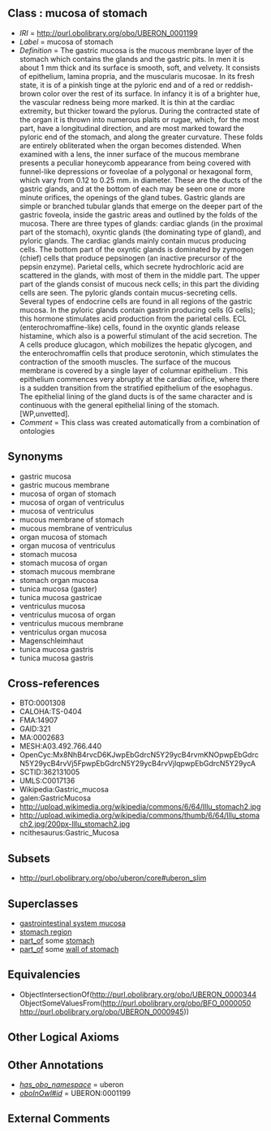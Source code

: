
## Class : mucosa of stomach

 * *IRI* = http://purl.obolibrary.org/obo/UBERON_0001199
 * *Label* = mucosa of stomach
 * *Definition* = The gastric mucosa is the mucous membrane layer of the stomach which contains the glands and the gastric pits. In men it is about 1 mm thick and its surface is smooth, soft, and velvety. It consists of epithelium, lamina propria, and the muscularis mucosae. In its fresh state, it is of a pinkish tinge at the pyloric end and of a red or reddish-brown color over the rest of its surface. In infancy it is of a brighter hue, the vascular redness being more marked. It is thin at the cardiac extremity, but thicker toward the pylorus. During the contracted state of the organ it is thrown into numerous plaits or rugae, which, for the most part, have a longitudinal direction, and are most marked toward the pyloric end of the stomach, and along the greater curvature. These folds are entirely obliterated when the organ becomes distended. When examined with a lens, the inner surface of the mucous membrane presents a peculiar honeycomb appearance from being covered with funnel-like depressions or foveolae of a polygonal or hexagonal form, which vary from 0.12 to 0.25 mm. in diameter. These are the ducts of the gastric glands, and at the bottom of each may be seen one or more minute orifices, the openings of the gland tubes. Gastric glands are simple or branched tubular glands that emerge on the deeper part of the gastric foveola, inside the gastric areas and outlined by the folds of the mucosa. There are three types of glands: cardiac glands (in the proximal part of the stomach), oxyntic glands (the dominating type of gland), and pyloric glands. The cardiac glands mainly contain mucus producing cells. The bottom part of the oxyntic glands is dominated by zymogen (chief) cells that produce pepsinogen (an inactive precursor of the pepsin enzyme). Parietal cells, which secrete hydrochloric acid are scattered in the glands, with most of them in the middle part. The upper part of the glands consist of mucous neck cells; in this part the dividing cells are seen. The pyloric glands contain mucus-secreting cells. Several types of endocrine cells are found in all regions of the gastric mucosa. In the pyloric glands contain gastrin producing cells (G cells); this hormone stimulates acid production from the parietal cells. ECL (enterochromaffine-like) cells, found in the oxyntic glands release histamine, which also is a powerful stimulant of the acid secretion. The A cells produce glucagon, which mobilizes the hepatic glycogen, and the enterochromaffin cells that produce serotonin, which stimulates the contraction of the smooth muscles. The surface of the mucous membrane is covered by a single layer of columnar epithelium . This epithelium commences very abruptly at the cardiac orifice, where there is a sudden transition from the stratified epithelium of the esophagus. The epithelial lining of the gland ducts is of the same character and is continuous with the general epithelial lining of the stomach. [WP,unvetted].
 * *Comment* = This class was created automatically from a combination of ontologies

## Synonyms

 * gastric mucosa
 * gastric mucous membrane
 * mucosa of organ of stomach
 * mucosa of organ of ventriculus
 * mucosa of ventriculus
 * mucous membrane of stomach
 * mucous membrane of ventriculus
 * organ mucosa of stomach
 * organ mucosa of ventriculus
 * stomach mucosa
 * stomach mucosa of organ
 * stomach mucous membrane
 * stomach organ mucosa
 * tunica mucosa (gaster)
 * tunica mucosa gastricae
 * ventriculus mucosa
 * ventriculus mucosa of organ
 * ventriculus mucous membrane
 * ventriculus organ mucosa
 * Magenschleimhaut
 * tunica mucosa gastris
 * tunica mucosa gastris

## Cross-references

 * BTO:0001308
 * CALOHA:TS-0404
 * FMA:14907
 * GAID:321
 * MA:0002683
 * MESH:A03.492.766.440
 * OpenCyc:Mx8NhB4rvcD6KJwpEbGdrcN5Y29ycB4rvmKNOpwpEbGdrcN5Y29ycB4rvVj5FpwpEbGdrcN5Y29ycB4rvVjlqpwpEbGdrcN5Y29ycA
 * SCTID:362131005
 * UMLS:C0017136
 * Wikipedia:Gastric_mucosa
 * galen:GastricMucosa
 * http://upload.wikimedia.org/wikipedia/commons/6/64/Illu_stomach2.jpg
 * http://upload.wikimedia.org/wikipedia/commons/thumb/6/64/Illu_stomach2.jpg/200px-Illu_stomach2.jpg
 * ncithesaurus:Gastric_Mucosa

## Subsets

 * http://purl.obolibrary.org/obo/uberon/core#uberon_slim

## Superclasses

 * [gastrointestinal system mucosa](../../UBERON/86/UBERON_0004786.md)
 * [stomach region](../../UBERON/34/UBERON_0009034.md)
 * [part_of](../../BFO/50/BFO_0000050.md) some [stomach](../../UBERON/45/UBERON_0000945.md)
 * [part_of](../../BFO/50/BFO_0000050.md) some [wall of stomach](../../UBERON/67/UBERON_0001167.md)

## Equivalencies

 * ObjectIntersectionOf(<http://purl.obolibrary.org/obo/UBERON_0000344> ObjectSomeValuesFrom(<http://purl.obolibrary.org/obo/BFO_0000050> <http://purl.obolibrary.org/obo/UBERON_0000945>))

## Other Logical Axioms


## Other Annotations

 * *[has_obo_namespace](../../ce/oboInOwl#hasOBONamespace.md)* = uberon
 * *[oboInOwl#id](../../id/oboInOwl#id.md)* = UBERON:0001199

## External Comments

